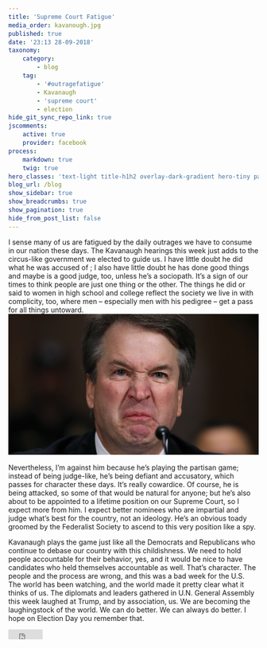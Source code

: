 ```yaml
---
title: 'Supreme Court Fatigue'
media_order: kavanough.jpg
published: true
date: '23:13 28-09-2018'
taxonomy:
    category:
        - blog
    tag:
        - '#outragefatigue'
        - Kavanaugh
        - 'supreme court'
        - election
hide_git_sync_repo_link: true
jscomments:
    active: true
    provider: facebook
process:
    markdown: true
    twig: true
hero_classes: 'text-light title-h1h2 overlay-dark-gradient hero-tiny parallax'
blog_url: /blog
show_sidebar: true
show_breadcrumbs: true
show_pagination: true
hide_from_post_list: false
---
```


I sense many of us are fatigued by the daily outrages we have to consume in our nation these days. The Kavanaugh hearings this week just adds to the circus-like government we elected to guide us. I have little doubt he did what he was accused of ; I also have little doubt he has done good things and maybe is a good judge, too, unless he’s a sociopath. It’s a sign of our times to think people are just one thing or the other. The things he did or said to women in high school and college reflect the society we live in with complicity, too, where men – especially men with his pedigree – get a pass for all things untoward. 
![Kavanaugh](kavanough.jpg?resize=550,425&classes=right)

Nevertheless, I’m against him because he’s playing the partisan game; instead of being judge-like, he’s being defiant and accusatory, which passes for character these days. It’s really cowardice. Of course, he is being attacked, so some of that would be natural for anyone; but he’s also about to be appointed to a lifetime position on our Supreme Court, so I expect more from him. I expect better nominees who are impartial and judge what’s best for the country, not an ideology. He’s an obvious toady groomed by the Federalist Society to ascend to this very position like a spy.

Kavanaugh plays the game just like all the Democrats and Republicans who continue to debase our country with this childishness. We need to hold people accountable for their behavior, yes, and it would be nice to have candidates who held themselves accountable as well. That’s character. The people and the process are wrong, and this was a bad week for the U.S. The world has been watching, and the world made it pretty clear what it thinks of us. The diplomats and leaders gathered in U.N. General Assembly this week laughed at Trump, and by association, us. We are becoming the laughingstock of the world. We can do better. We can always do better. I hope on Election Day you remember that.

<iframe src="https://www.facebook.com/plugins/share_button.php?href=http%3A%2F%2Foutragefatigue.blog%2Fblog%2Fsupreme-court-fatigue&layout=button_count&size=small&mobile_iframe=true&appId=437950656695336&width=69&height=20" width="69" height="20" style="border:none;overflow:hidden" scrolling="no" frameborder="0" allowTransparency="true" allow="encrypted-media"></iframe>